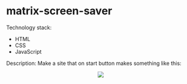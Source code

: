 # matrix-screen-saver

Technology stack:
* HTML
* CSS
* JavaScript

Description:
Make a site that on start button makes something like this:

<p align="center">
  <img src="https://www.saversplanet.com/pics/matrix_big.jpg">
</p>
